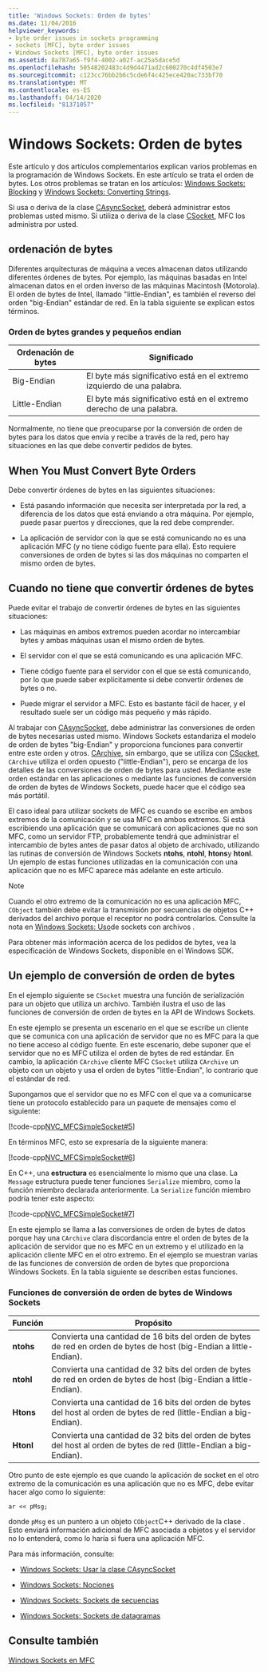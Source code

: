 ```yaml
---
title: 'Windows Sockets: Orden de bytes'
ms.date: 11/04/2016
helpviewer_keywords:
- byte order issues in sockets programming
- sockets [MFC], byte order issues
- Windows Sockets [MFC], byte order issues
ms.assetid: 8a787a65-f9f4-4002-a02f-ac25a5dace5d
ms.openlocfilehash: 50548202483c4d9d4471ad2c600270c4df4503e7
ms.sourcegitcommit: c123cc76bb2b6c5cde6f4c425ece420ac733bf70
ms.translationtype: MT
ms.contentlocale: es-ES
ms.lasthandoff: 04/14/2020
ms.locfileid: "81371057"
---
```

# <a name="windows-sockets-byte-ordering"></a>Windows Sockets: Orden de bytes

Este artículo y dos artículos complementarios explican varios problemas en la programación de Windows Sockets. En este artículo se trata el orden de bytes. Los otros problemas se tratan en los artículos: [Windows Sockets: Blocking](../mfc/windows-sockets-blocking.md) y [Windows Sockets: Converting Strings](../mfc/windows-sockets-converting-strings.md).

Si usa o deriva de la clase [CAsyncSocket](../mfc/reference/casyncsocket-class.md), deberá administrar estos problemas usted mismo. Si utiliza o deriva de la clase [CSocket](../mfc/reference/csocket-class.md), MFC los administra por usted.

## <a name="byte-ordering"></a>ordenación de bytes

Diferentes arquitecturas de máquina a veces almacenan datos utilizando diferentes órdenes de bytes. Por ejemplo, las máquinas basadas en Intel almacenan datos en el orden inverso de las máquinas Macintosh (Motorola). El orden de bytes de Intel, llamado "little-Endian", es también el reverso del orden "big-Endian" estándar de red. En la tabla siguiente se explican estos términos.

### <a name="big--and-little-endian-byte-ordering"></a>Orden de bytes grandes y pequeños endian

|Ordenación de bytes|Significado|
|-------------------|-------------|
|Big-Endian|El byte más significativo está en el extremo izquierdo de una palabra.|
|Little-Endian|El byte más significativo está en el extremo derecho de una palabra.|

Normalmente, no tiene que preocuparse por la conversión de orden de bytes para los datos que envía y recibe a través de la red, pero hay situaciones en las que debe convertir pedidos de bytes.

## <a name="when-you-must-convert-byte-orders"></a>When You Must Convert Byte Orders

Debe convertir órdenes de bytes en las siguientes situaciones:

- Está pasando información que necesita ser interpretada por la red, a diferencia de los datos que está enviando a otra máquina. Por ejemplo, puede pasar puertos y direcciones, que la red debe comprender.

- La aplicación de servidor con la que se está comunicando no es una aplicación MFC (y no tiene código fuente para ella). Esto requiere conversiones de orden de bytes si las dos máquinas no comparten el mismo orden de bytes.

## <a name="when-you-do-not-have-to-convert-byte-orders"></a>Cuando no tiene que convertir órdenes de bytes

Puede evitar el trabajo de convertir órdenes de bytes en las siguientes situaciones:

- Las máquinas en ambos extremos pueden acordar no intercambiar bytes y ambas máquinas usan el mismo orden de bytes.

- El servidor con el que se está comunicando es una aplicación MFC.

- Tiene código fuente para el servidor con el que se está comunicando, por lo que puede saber explícitamente si debe convertir órdenes de bytes o no.

- Puede migrar el servidor a MFC. Esto es bastante fácil de hacer, y el resultado suele ser un código más pequeño y más rápido.

Al trabajar con [CAsyncSocket](../mfc/reference/casyncsocket-class.md), debe administrar las conversiones de orden de bytes necesarias usted mismo. Windows Sockets estandariza el modelo de orden de bytes "big-Endian" y proporciona funciones para convertir entre este orden y otros. [CArchive](../mfc/reference/carchive-class.md), sin embargo, que se utiliza con [CSocket](../mfc/reference/csocket-class.md), `CArchive` utiliza el orden opuesto ("little-Endian"), pero se encarga de los detalles de las conversiones de orden de bytes para usted. Mediante este orden estándar en las aplicaciones o mediante las funciones de conversión de orden de bytes de Windows Sockets, puede hacer que el código sea más portátil.

El caso ideal para utilizar sockets de MFC es cuando se escribe en ambos extremos de la comunicación y se usa MFC en ambos extremos. Si está escribiendo una aplicación que se comunicará con aplicaciones que no son MFC, como un servidor FTP, probablemente tendrá que administrar el intercambio de bytes antes de pasar datos al objeto de archivado, utilizando las rutinas de conversión de Windows Sockets **ntohs**, **ntohl**, **htons**y **htonl**. Un ejemplo de estas funciones utilizadas en la comunicación con una aplicación que no es MFC aparece más adelante en este artículo.

> [!NOTE]
> Cuando el otro extremo de la comunicación no es una aplicación MFC, `CObject` también debe evitar la transmisión por secuencias de objetos C++ derivados del archivo porque el receptor no podrá controlarlos. Consulte la nota en [Windows Sockets: Uso](../mfc/windows-sockets-using-sockets-with-archives.md)de sockets con archivos .

Para obtener más información acerca de los pedidos de bytes, vea la especificación de Windows Sockets, disponible en el Windows SDK.

## <a name="a-byte-order-conversion-example"></a>Un ejemplo de conversión de orden de bytes

En el ejemplo siguiente se `CSocket` muestra una función de serialización para un objeto que utiliza un archivo. También ilustra el uso de las funciones de conversión de orden de bytes en la API de Windows Sockets.

En este ejemplo se presenta un escenario en el que se escribe un cliente que se comunica con una aplicación de servidor que no es MFC para la que no tiene acceso al código fuente. En este escenario, debe suponer que el servidor que no es MFC utiliza el orden de bytes de red estándar. En cambio, la aplicación `CArchive` cliente MFC `CSocket` utiliza `CArchive` un objeto con un objeto y usa el orden de bytes "little-Endian", lo contrario que el estándar de red.

Supongamos que el servidor que no es MFC con el que va a comunicarse tiene un protocolo establecido para un paquete de mensajes como el siguiente:

[!code-cpp[NVC_MFCSimpleSocket#5](../mfc/codesnippet/cpp/windows-sockets-byte-ordering_1.cpp)]

En términos MFC, esto se expresaría de la siguiente manera:

[!code-cpp[NVC_MFCSimpleSocket#6](../mfc/codesnippet/cpp/windows-sockets-byte-ordering_2.cpp)]

En C++, una **estructura** es esencialmente lo mismo que una clase. La `Message` estructura puede tener funciones `Serialize` miembro, como la función miembro declarada anteriormente. La `Serialize` función miembro podría tener este aspecto:

[!code-cpp[NVC_MFCSimpleSocket#7](../mfc/codesnippet/cpp/windows-sockets-byte-ordering_3.cpp)]

En este ejemplo se llama a las conversiones de orden de bytes de datos porque hay una `CArchive` clara discordancia entre el orden de bytes de la aplicación de servidor que no es MFC en un extremo y el utilizado en la aplicación cliente MFC en el otro extremo. En el ejemplo se muestran varias de las funciones de conversión de orden de bytes que proporciona Windows Sockets. En la tabla siguiente se describen estas funciones.

### <a name="windows-sockets-byte-order-conversion-functions"></a>Funciones de conversión de orden de bytes de Windows Sockets

|Función|Propósito|
|--------------|-------------|
|**ntohs**|Convierta una cantidad de 16 bits del orden de bytes de red en orden de bytes de host (big-Endian a little-Endian).|
|**ntohl**|Convierta una cantidad de 32 bits del orden de bytes de red en orden de bytes de host (big-Endian a little-Endian).|
|**Htons**|Convierta una cantidad de 16 bits del orden de bytes del host al orden de bytes de red (little-Endian a big-Endian).|
|**Htonl**|Convierta una cantidad de 32 bits del orden de bytes del host al orden de bytes de red (little-Endian a big-Endian).|

Otro punto de este ejemplo es que cuando la aplicación de socket en el otro extremo de la comunicación es una aplicación que no es MFC, debe evitar hacer algo como lo siguiente:

`ar << pMsg;`

donde `pMsg` es un puntero a un objeto `CObject`C++ derivado de la clase . Esto enviará información adicional de MFC asociada a objetos y el servidor no lo entenderá, como lo haría si fuera una aplicación MFC.

Para más información, consulte:

- [Windows Sockets: Usar la clase CAsyncSocket](../mfc/windows-sockets-using-class-casyncsocket.md)

- [Windows Sockets: Nociones](../mfc/windows-sockets-background.md)

- [Windows Sockets: Sockets de secuencias](../mfc/windows-sockets-stream-sockets.md)

- [Windows Sockets: Sockets de datagramas](../mfc/windows-sockets-datagram-sockets.md)

## <a name="see-also"></a>Consulte también

[Windows Sockets en MFC](../mfc/windows-sockets-in-mfc.md)
